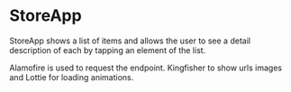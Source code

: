 # StoreApp

StoreApp shows a list of items and allows the user to see a detail description of each by tapping an element of the list.

Alamofire is used to request the endpoint. Kingfisher to show urls images and Lottie for loading animations.
